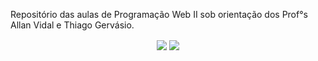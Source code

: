 Repositório das aulas de Programação Web II sob orientação dos Prof°s Allan Vidal e Thiago Gervásio.

<div align='center'>
<img src="https://img.shields.io/badge/PHP-777BB4?style=for-the-badge&logo=php&logoColor=777BB4&color=0d1117" align="center" />
<img src="https://img.shields.io/badge/laravel-0D1117.svg?style=for-the-badge&logo=laravel&logoColor=23FF2D20&labelColor=0D1117" align="center"/>
</div>